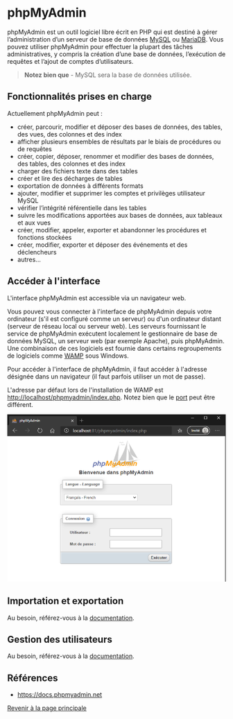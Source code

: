 # phpMyAdmin

phpMyAdmin est un outil logiciel libre écrit en PHP qui est destiné à gérer l’administration d’un serveur de base de données [MySQL](https://www.mysql.com/fr/) ou [MariaDB](https://mariadb.org/). Vous pouvez utiliser phpMyAdmin pour effectuer la plupart des tâches administratives, y compris la création d’une base de données, l’exécution de requêtes et l’ajout de comptes d’utilisateurs.

>**Notez bien que** - MySQL sera la base de données utilisée.

## Fonctionnalités prises en charge

Actuellement phpMyAdmin peut :

- créer, parcourir, modifier et déposer des bases de données, des tables, des vues, des colonnes et des index
- afficher plusieurs ensembles de résultats par le biais de procédures ou de requêtes
- créer, copier, déposer, renommer et modifier des bases de données, des tables, des colonnes et des index
- charger des fichiers texte dans des tables
- créer et lire des décharges de tables
- exportation de données à différents formats
- ajouter, modifier et supprimer les comptes et privilèges utilisateur MySQL
- vérifier l’intégrité référentielle dans les tables
- suivre les modifications apportées aux bases de données, aux tableaux et aux vues
- créer, modifier, appeler, exporter et abandonner les procédures et fonctions stockées
- créer, modifier, exporter et déposer des événements et des déclencheurs
- autres...

## Accéder à l'interface

L'interface phpMyAdmin est accessible via un navigateur web.

Vous pouvez vous connecter à l'interface de phpMyAdmin depuis votre ordinateur (s'il est configuré comme un serveur) ou d'un ordinateur distant (serveur de réseau local ou serveur web). Les serveurs fournissant le service de phpMyAdmin exécutent localement le gestionnaire de base de données
MySQL, un serveur web (par exemple Apache), puis phpMyAdmin. Une combinaison de ces logiciels est fournie dans certains regroupements de logiciels comme [WAMP](https://bitnami.com/stack/wamp) sous Windows.

Pour accéder à l'interface de phpMyAdmin, il faut accéder à l'adresse désignée dans un navigateur (il faut parfois utiliser un mot de passe).

L'adresse par défaut lors de l'installation de WAMP est <http://localhost/phpmyadmin/index.php>. Notez bien que le [port](https://fr.wikipedia.org/wiki/Liste_de_ports_logiciels) peut être différent.

![Interface de connexion à phpMyAdmin](../images/interface-connexion-phpmyadmin.PNG)

## Importation et exportation

Au besoin, référez-vous à la [documentation](https://docs.phpmyadmin.net/fr/latest/import_export.html).

## Gestion des utilisateurs

Au besoin, référez-vous à la [documentation](https://docs.phpmyadmin.net/fr/latest/privileges.html).

## Références

- <https://docs.phpmyadmin.net>

[Revenir à la page principale](../README.md)
